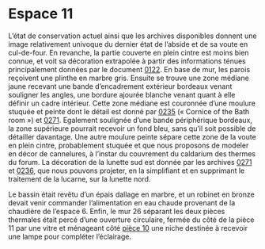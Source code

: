 # Espace 11

L’état de conservation actuel ainsi que les archives disponibles donnent une image relativement univoque du dernier état de l’abside et de sa voute en cul-de-four. En revanche, la partie couverte en plein cintre est moins bien connue, et voit sa décoration extrapolée à partir des informations ténues principalement données par le document [0122](http://villadiomede.huma-num.fr/bdd/images/20122). En base de mur, les parois reçoivent une plinthe en marbre gris. Ensuite se trouve une zone médiane jaune recevant une bande d’encadrement extérieur bordeaux venant souligner les angles, une bordure ajourée blanche venant quant à elle définir un cadre intérieur. Cette zone médiane est couronnée d’une moulure stuquée et peinte dont le détail est donné par [0235](http://villadiomede.huma-num.fr/bdd/images/20273) (« Cornice of the Bath room ») et [0271](http://villadiomede.huma-num.fr/bdd/images/20310). Egalement soulignée d’une bande périphérique bordeaux, la zone supérieure pourrait recevoir un fond bleu, sans qu’il soit possible de détailler davantage. Une autre moulure peinte sépare cette zone de la voute en plein cintre, probablement stuquée et que nous proposons de modeler en décor de cannelures, à l’instar du couvrement du caldarium des thermes du forum. La décoration de la lunette sud est donnée par les archives [0271](http://villadiomede.huma-num.fr/bdd/images/20310) et [0236](http://villadiomede.huma-num.fr/bdd/images/20274), que nous pouvons projeter, en la simplifiant et en supprimant le traitement de la lucarne, sur la lunette nord.

Le bassin était revêtu d’un épais dallage en marbre, et un robinet en bronze devait venir commander l’alimentation en eau chaude provenant de la chaudière de l’espace 6. Enfin, le mur 26 séparant les deux pièces thermales était percé d’une ouverture circulaire, fermée du côté de la pièce 11 par une vitre et ménageant côté [pièce 10](C1_10.md) une niche destinée à recevoir une lampe pour compléter l’éclairage.
